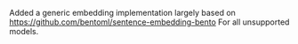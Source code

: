 Added a generic embedding implementation largely based on https://github.com/bentoml/sentence-embedding-bento
For all unsupported models.
